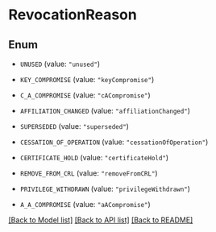 # RevocationReason

## Enum


* `UNUSED` (value: `"unused"`)

* `KEY_COMPROMISE` (value: `"keyCompromise"`)

* `C_A_COMPROMISE` (value: `"cACompromise"`)

* `AFFILIATION_CHANGED` (value: `"affiliationChanged"`)

* `SUPERSEDED` (value: `"superseded"`)

* `CESSATION_OF_OPERATION` (value: `"cessationOfOperation"`)

* `CERTIFICATE_HOLD` (value: `"certificateHold"`)

* `REMOVE_FROM_CRL` (value: `"removeFromCRL"`)

* `PRIVILEGE_WITHDRAWN` (value: `"privilegeWithdrawn"`)

* `A_A_COMPROMISE` (value: `"aACompromise"`)


[[Back to Model list]](../README.md#documentation-for-models) [[Back to API list]](../README.md#documentation-for-api-endpoints) [[Back to README]](../README.md)


